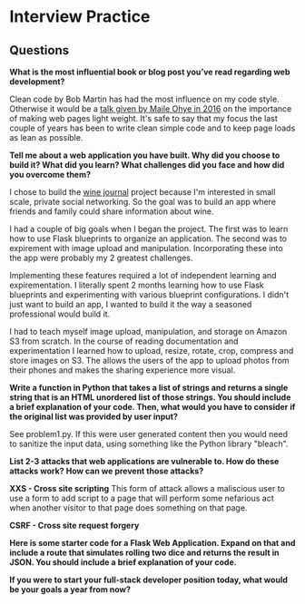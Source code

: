 # Interview Practice

## Questions

**What is the most influential book or blog post you’ve read regarding web
development?**

Clean code by Bob Martin has had the most influence on my code style.  Otherwise
it would be a [talk given by Maile Ohye in 2016](https://wordpress.tv/2016/12/11/maile-ohye-a-view-from-google-the-latest-in-google-and-google/) on the importance of making web
pages light weight. It's safe to say that my focus the last couple of years has
been to write clean simple code and to keep page loads as lean as possible.

**Tell me about a web application you have built. Why did you choose to build it?
What did you learn? What challenges did you face and how did you overcome them?**

I chose to build the [wine journal](https://ourwinejournal.com) project because
I'm interested in small scale, private social networking.  So the goal was to
build an app where friends and family could share information about wine.

I had a couple of big goals when I began the project.  The first was to learn how
to use Flask blueprints to organize an application.  The second was to
expirement with image upload and manipulation.  Incorporating these into the app
were probably my 2 greatest challenges.

Implementing these features required a lot of independent learning and
expirementation.  I literally spent 2 months learning how to use Flask blueprints
and experimenting with various blueprint configurations.  I didn't just want to
build an app, I wanted to build it the way a seasoned professional would build it.

I had to teach myself image upload, manipulation, and storage on Amazon S3 from
scratch. In the course of reading documentation and experimentation I learned
how to upload, resize, rotate, crop, compress and store images on S3.  The allows
the users of the app to upload photos from their phones and makes the sharing
experience more visual.

**Write a function in Python that takes a list of strings and returns a single
string that is an HTML unordered list of those strings.
You should include a brief explanation of your code. Then, what would you have
to consider if the original list was provided by user input?**

See problem1.py.  If this were user generated content then you would need to
sanitize the input data, using something like the Python library "bleach".

**List 2-3 attacks that web applications are vulnerable to. How do these attacks
work? How can we prevent those attacks?**

**XXS - Cross site scripting** This form of attack allows a maliscious user to use
a form to add script to a page that will perform some nefarious act when another
visitor to that page does something on that page.

**CSRF - Cross site request forgery**

**Here is some starter code for a Flask Web Application. Expand on that and
include a route that simulates rolling two dice and returns the result in JSON.
You should include a brief explanation of your code.**

**If you were to start your full-stack developer position today, what would be
your goals a year from now?**
